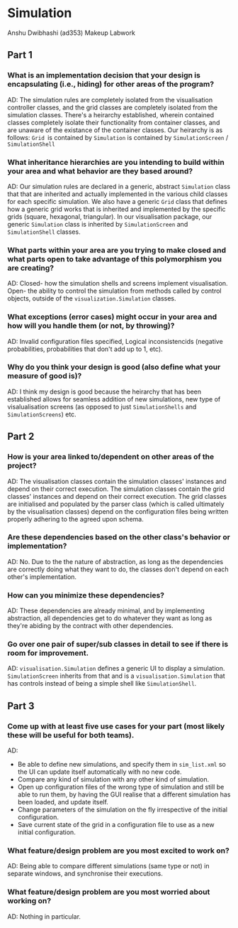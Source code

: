 # Simulation
Anshu Dwibhashi (ad353)
Makeup Labwork

## Part 1

### What is an implementation decision that your design is encapsulating (i.e., hiding) for other areas of the program?

AD: The simulation rules are completely isolated from the visualisation controller classes, and the grid classes are completely isolated from the simulation classes. There's a heirarchy established, wherein contained classes completely isolate their functionality from container classes, and are unaware of the existance of the container classes. Our heirarchy is as follows: `Grid `is contained by `Simulation` is contained by `SimulationScreen` / `SimulationShell`

### What inheritance hierarchies are you intending to build within your area and what behavior are they based around?

AD: Our simulation rules are declared in a generic, abstract `Simulation` class that that are inherited and actually implemented in the various child classes for each specific simulation. We also have a generic `Grid` class that defines how a generic grid works that is inherited and implemented by the specific grids (square, hexagonal, triangular). In our visualisation package, our generic `Simulation` class is inherited by `SimulationScreen` and `SimulationShell` classes.

### What parts within your area are you trying to make closed and what parts open to take advantage of this polymorphism you are creating?

AD: Closed- how the simulation shells and screens implement visualisation. Open- the ability to control the simulation from methods called by control objects, outside of the `visualization.Simulation` classes.

### What exceptions (error cases) might occur in your area and how will you handle them (or not, by throwing)?

AD: Invalid configuration files specified, Logical inconsistencids (negative probabilities, probabilities that don't add up to 1, etc).


### Why do you think your design is good (also define what your measure of good is)?

AD: I think my design is good because the heirarchy that has been established allows for seamless addition of new simulations, new type of visalualisation screens (as opposed to just `SimulationShells` and `SimulationScreens`) etc.

## Part 2

### How is your area linked to/dependent on other areas of the project?

AD: The visualisation classes contain the simulation classes' instances and depend on their correct execution. The simulation classes contain the grid classes' instances and depend on their correct execution. The grid classes are initialised and populated by the parser class (which is called ultimately by the visualisation classes) depend on the configuration files being written properly adhering to the agreed upon schema.

### Are these dependencies based on the other class's behavior or implementation?

AD: No. Due to the the nature of abstraction, as long as the dependencies are correctly doing what they want to do, the classes don't depend on each other's implementation.

### How can you minimize these dependencies?

AD: These dependencies are already minimal, and by implementing abstraction, all dependencies get to do whatever they want as long as they're abiding by the contract with other dependencies.

### Go over one pair of super/sub classes in detail to see if there is room for improvement. 

AD: `visualisation.Simulation` defines a generic UI to display a simulation. `SimulationScreen` inherits from that and is a `visualisation.Simulation` that has controls instead of being a simple shell like `SimulationShell`.

## Part 3

### Come up with at least five use cases for your part (most likely these will be useful for both teams).

AD:
* Be able to define new simulations, and specify them in `sim_list.xml` so the UI can update itself automatically with no new code.
* Compare any kind of simulation with any other kind of simulation.
* Open up configuration files of the wrong type of simulation and still be able to run them, by having the GUI realise that a different simulation has been loaded, and update itself.
* Change parameters of the simulation on the fly irrespective of the initial configuration.
* Save current state of the grid in a configuration file to use as a new initial configuration.


### What feature/design problem are you most excited to work on?

AD: Being able to compare different simulations (same type or not) in separate windows, and synchronise their executions.

### What feature/design problem are you most worried about working on?

AD: Nothing in particular.